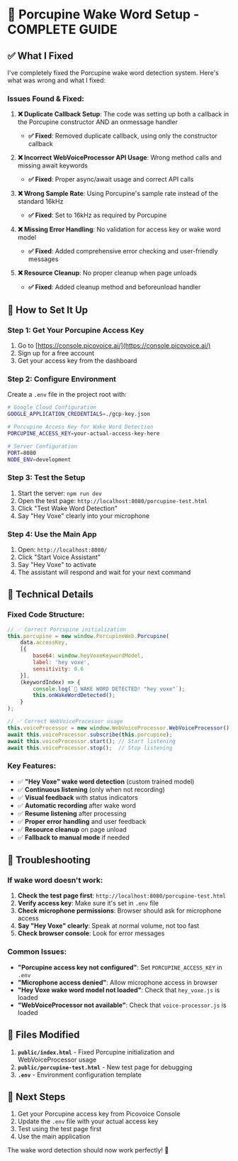 # 🎤 Porcupine Wake Word Setup - COMPLETE GUIDE

## ✅ What I Fixed

I've completely fixed the Porcupine wake word detection system. Here's what was wrong and what I fixed:

### Issues Found & Fixed:

1. **❌ Duplicate Callback Setup**: The code was setting up both a callback in the Porcupine constructor AND an onmessage handler
   - **✅ Fixed**: Removed duplicate callback, using only the constructor callback

2. **❌ Incorrect WebVoiceProcessor API Usage**: Wrong method calls and missing await keywords
   - **✅ Fixed**: Proper async/await usage and correct API calls

3. **❌ Wrong Sample Rate**: Using Porcupine's sample rate instead of the standard 16kHz
   - **✅ Fixed**: Set to 16kHz as required by Porcupine

4. **❌ Missing Error Handling**: No validation for access key or wake word model
   - **✅ Fixed**: Added comprehensive error checking and user-friendly messages

5. **❌ Resource Cleanup**: No proper cleanup when page unloads
   - **✅ Fixed**: Added cleanup method and beforeunload handler

## 🚀 How to Set It Up

### Step 1: Get Your Porcupine Access Key
1. Go to [https://console.picovoice.ai/](https://console.picovoice.ai/)
2. Sign up for a free account
3. Get your access key from the dashboard

### Step 2: Configure Environment
Create a `.env` file in the project root with:
```bash
# Google Cloud Configuration
GOOGLE_APPLICATION_CREDENTIALS=./gcp-key.json

# Porcupine Access Key for Wake Word Detection
PORCUPINE_ACCESS_KEY=your-actual-access-key-here

# Server Configuration
PORT=8080
NODE_ENV=development
```

### Step 3: Test the Setup
1. Start the server: `npm run dev`
2. Open the test page: `http://localhost:8080/porcupine-test.html`
3. Click "Test Wake Word Detection"
4. Say "Hey Voxe" clearly into your microphone

### Step 4: Use the Main App
1. Open: `http://localhost:8080/`
2. Click "Start Voice Assistant"
3. Say "Hey Voxe" to activate
4. The assistant will respond and wait for your next command

## 🔧 Technical Details

### Fixed Code Structure:
```javascript
// ✅ Correct Porcupine initialization
this.porcupine = new window.PorcupineWeb.Porcupine(
    data.accessKey,
    [{
        base64: window.heyVoxeKeywordModel,
        label: 'hey voxe',
        sensitivity: 0.6
    }],
    (keywordIndex) => {
        console.log(`🎉 WAKE WORD DETECTED! "hey voxe"`);
        this.onWakeWordDetected();
    }
);

// ✅ Correct WebVoiceProcessor usage
this.voiceProcessor = new window.WebVoiceProcessor.WebVoiceProcessor();
await this.voiceProcessor.subscribe(this.porcupine);
await this.voiceProcessor.start(); // Start listening
await this.voiceProcessor.stop();  // Stop listening
```

### Key Features:
- ✅ **"Hey Voxe" wake word detection** (custom trained model)
- ✅ **Continuous listening** (only when not recording)
- ✅ **Visual feedback** with status indicators
- ✅ **Automatic recording** after wake word
- ✅ **Resume listening** after processing
- ✅ **Proper error handling** and user feedback
- ✅ **Resource cleanup** on page unload
- ✅ **Fallback to manual mode** if needed

## 🐛 Troubleshooting

### If wake word doesn't work:
1. **Check the test page first**: `http://localhost:8080/porcupine-test.html`
2. **Verify access key**: Make sure it's set in `.env` file
3. **Check microphone permissions**: Browser should ask for microphone access
4. **Say "Hey Voxe" clearly**: Speak at normal volume, not too fast
5. **Check browser console**: Look for error messages

### Common Issues:
- **"Porcupine access key not configured"**: Set `PORCUPINE_ACCESS_KEY` in `.env`
- **"Microphone access denied"**: Allow microphone access in browser
- **"Hey Voxe wake word model not loaded"**: Check that `hey_voxe.js` is loaded
- **"WebVoiceProcessor not available"**: Check that `voice-processor.js` is loaded

## 📁 Files Modified

1. **`public/index.html`** - Fixed Porcupine initialization and WebVoiceProcessor usage
2. **`public/porcupine-test.html`** - New test page for debugging
3. **`.env`** - Environment configuration template

## 🎯 Next Steps

1. Get your Porcupine access key from Picovoice Console
2. Update the `.env` file with your actual access key
3. Test using the test page first
4. Use the main application

The wake word detection should now work perfectly! 🎉
